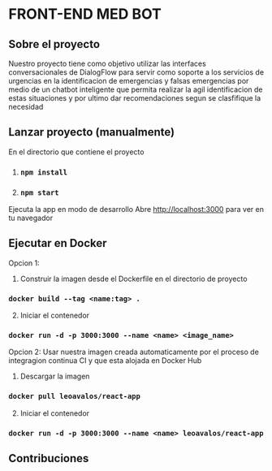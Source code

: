 
# FRONT-END MED BOT

## Sobre el proyecto

Nuestro proyecto tiene como objetivo utilizar las interfaces conversacionales 
de DialogFlow para servir como soporte a los servicios de urgencias en la identificacion de 
emergencias y falsas emergencias por medio de un chatbot inteligente que permita realizar la agil identificacion 
de estas situaciones y por ultimo dar recomendaciones segun se clasfifique la necesidad


## Lanzar proyecto (manualmente)
En el directorio que contiene el proyecto
1. ### `npm install`
2. ### `npm start`

Ejecuta la app en modo de desarrollo
Abre [http://localhost:3000](http://localhost:3000) para ver en tu navegador

## Ejecutar en Docker

Opcion 1:
1. Construir la imagen desde el Dockerfile en el directorio de proyecto
### `docker build --tag <name:tag> .`
2. Iniciar el contenedor
### `docker run -d -p 3000:3000 --name <name> <image_name>`

Opcion 2:
Usar nuestra imagen creada automaticamente por el proceso de integragion continua CI y que esta alojada en Docker Hub
1. Descargar la imagen
### `docker pull leoavalos/react-app`
2. Iniciar el contenedor
### `docker run -d -p 3000:3000 --name <name> leoavalos/react-app`

## Contribuciones
